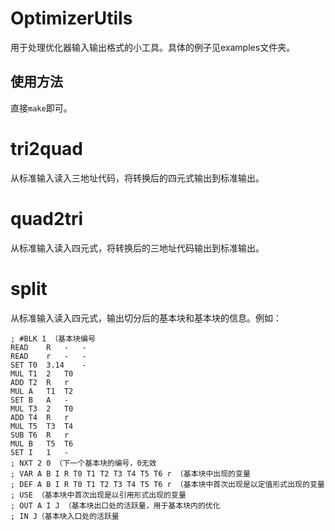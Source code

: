 # OptimizerUtils
用于处理优化器输入输出格式的小工具。具体的例子见examples文件夹。

## 使用方法
直接```make```即可。

# tri2quad
从标准输入读入三地址代码，将转换后的四元式输出到标准输出。

# quad2tri
从标准输入读入四元式，将转换后的三地址代码输出到标准输出。

# split
从标准输入读入四元式，输出切分后的基本块和基本块的信息。例如：
```
; #BLK 1 （基本块编号
READ	R	-	- 
READ	r	-	- 
SET	T0	3.14	- 
MUL	T1	2	T0 
ADD	T2	R	r 
MUL	A	T1	T2 
SET	B	A	- 
MUL	T3	2	T0 
ADD	T4	R	r 
MUL	T5	T3	T4 
SUB	T6	R	r 
MUL	B	T5	T6 
SET	I	1	- 
; NXT 2 0 （下一个基本块的编号，0无效
; VAR A B I R T0 T1 T2 T3 T4 T5 T6 r （基本块中出现的变量
; DEF A B I R T0 T1 T2 T3 T4 T5 T6 r （基本块中首次出现是以定值形式出现的变量
; USE （基本块中首次出现是以引用形式出现的变量
; OUT A I J （基本块出口处的活跃量，用于基本块内的优化
; IN J（基本块入口处的活跃量
```